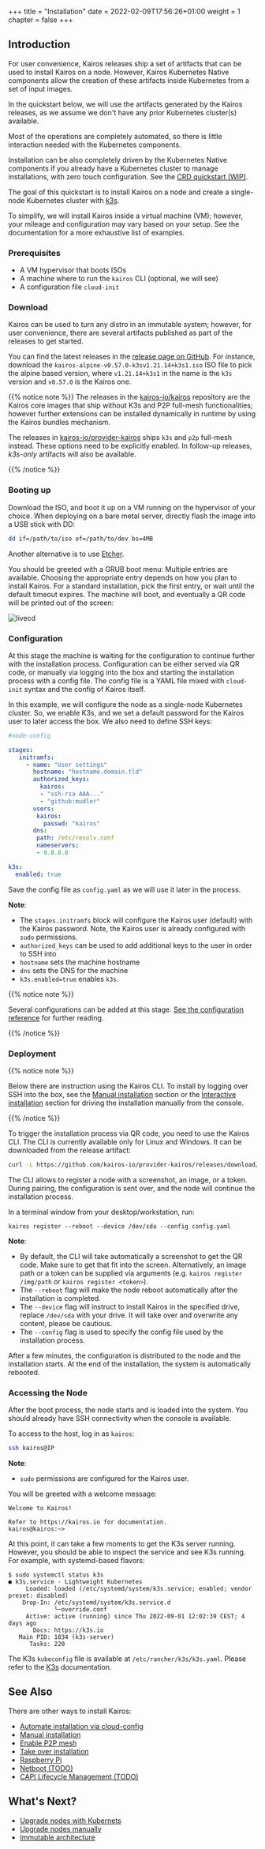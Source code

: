 +++
title = "Installation"
date = 2022-02-09T17:56:26+01:00
weight = 1
chapter = false
+++

## Introduction

For user convenience, Kairos releases ship a set of artifacts that can be used to install Kairos on a node. 
However, Kairos Kubernetes Native components allow the creation of these artifacts inside Kubernetes from a set of input images. 

In the quickstart below, we will use the artifacts generated by the Kairos releases, as we assume we don't have any prior Kubernetes cluster(s) available.

Most of the operations are completely automated, so there is little interaction needed with the Kubernetes components.

Installation can be also completely driven by the Kubernetes Native components if you already have a Kubernetes cluster to manage installations, with zero touch configuration. See the [CRD quickstart (WIP)]().

The goal of this quickstart is to install Kairos on a node and create a single-node Kubernetes cluster with [k3s](https://k3s.io).

To simplify, we will install Kairos inside a virtual machine (VM); however, your mileage and configuration may vary based on your setup. See the documentation for a more exhaustive list of examples.


### Prerequisites

- A VM hypervisor that boots ISOs
- A machine where to run the `kairos` CLI (optional, we will see)
- A configuration file `cloud-init`

### Download

Kairos can be used to turn any distro in an immutable system; however, for user convenience, there are several artifacts published as part of the releases to get started.

You can find the latest releases in the [release page on GitHub](https://github.com/kairos-io/provider-kairos/releases). For instance, download the `kairos-alpine-v0.57.0-k3sv1.21.14+k3s1.iso` ISO file to pick the alpine based version, where `v1.21.14+k3s1` in the name is the `k3s` version and `v0.57.0` is the Kairos one.

{{% notice note %}}
The releases in the [kairos-io/kairos](https://github.com/kairos-io/kairos/releases) repository are the Kairos core images that ship without K3s and P2P full-mesh functionalities; however further extensions can be installed dynamically in runtime by using the Kairos bundles mechanism.

The releases in [kairos-io/provider-kairos](https://github.com/kairos-io/provider-kairos/releases) ships `k3s` and `p2p` full-mesh instead. These options need to be explicitly enabled. In follow-up releases, _k3s-only_ artifacts will also be available.

{{% /notice %}}

### Booting up

Download the ISO, and boot it up on a VM running on the hypervisor of your choice. When deploying on a bare metal server, directly flash the image into a USB stick with DD:

```bash
dd if=/path/to/iso of=/path/to/dev bs=4MB
```

Another alternative is to use [Etcher](https://www.balena.io/etcher/).

You should be greeted with a GRUB boot menu:
Multiple entries are available. Choosing the appropriate entry depends on how you plan to install Kairos. For a standard installation, pick the first entry, or wait until the default timeout expires.
The machine will boot, and eventually a QR code will be printed out of the screen:

![livecd](https://user-images.githubusercontent.com/2420543/189219806-29b4deed-b4a1-4704-b558-7a60ae31caf2.gif)

### Configuration

At this stage the machine is waiting for the configuration to continue further with the installation process. Configuration can be either served via QR code, or manually via logging into the box and starting the installation process with a config file. The config file is a YAML file mixed with `cloud-init` syntax and the config of Kairos itself.

In this example, we will configure the node as a single-node Kubernetes cluster. So, we enable K3s, and we set a default password for the Kairos user to later access the box. We also need to define SSH keys:

```yaml
#node-config

stages:
   initramfs:
     - name: "User settings"
       hostname: "hostname.domain.tld"
       authorized_keys:
         kairos:
         - "ssh-rsa AAA..."
         - "github:mudler"
       users:
        kairos:
          passwd: "kairos"
       dns:
        path: /etc/resolv.conf
        nameservers:
        - 8.8.8.8

k3s:
  enabled: true
```

Save the config file as `config.yaml` as we will use it later in the process.

**Note**:
- The `stages.initramfs` block will configure the Kairos user (default) with the Kairos password. Note, the Kairos user is already configured with `sudo` permissions.
- `authorized_keys` can be used to add additional keys to the user in order to SSH into
- `hostname` sets the machine hostname
- `dns` sets the DNS for the machine
- `k3s.enabled=true` enables `k3s`. 

{{% notice note %}}

Several configurations can be added at this stage. [See the configuration reference](/reference/configuration) for further reading.

{{% /notice %}}

### Deployment

{{% notice note %}}

Below there are instruction using the Kairos CLI.  To install by logging over SSH into the box, see the [Manual installation](/installation/manual) section or the [Interactive installation](/installation/interactive) section for driving the installation manually from the console.

{{% /notice %}}

To trigger the installation process via QR code, you need to use the Kairos CLI. The CLI is currently available only for Linux and Windows. It can be downloaded from the release artifact:

```bash
curl -L https://github.com/kairos-io/provider-kairos/releases/download/v0.57.0/kairos-cli-v0.57.0-Linux-x86_64.tar.gz -o - | tar -xvzf - -C .
```

The CLI allows to register a node with a screenshot, an image, or a token. During pairing, the configuration is sent over, and the node will continue the installation process.

In a terminal window from your desktop/workstation, run:

```
kairos register --reboot --device /dev/sda --config config.yaml
```

**Note**:
- By default, the CLI will take automatically a screenshot to get the QR code. Make sure to get that fit into the screen. Alternatively, an image path or a token can be supplied via arguments (e.g. `kairos register /img/path` or `kairos register <token>`).
- The `--reboot` flag will make the node reboot automatically after the installation is completed.
- The `--device` flag will instruct to install Kairos in the specified drive, replace `/dev/sda` with your drive. It will take over and overwrite any content, please be cautious.
- The `--config` flag is used to specify the config file used by the installation process.

After a few minutes, the configuration is distributed to the node and the installation starts. At the end of the installation, the system is automatically rebooted.

### Accessing the Node

After the boot process, the node starts and is loaded into the system. You should already have SSH connectivity when the console is available.

To access to the host, log in as `kairos`:

```bash
ssh kairos@IP
```

**Note**:
- `sudo` permissions are configured for the Kairos user.

You will be greeted with a welcome message:

```
Welcome to Kairos!

Refer to https://kairos.io for documentation.
kairos@kairos:~>
```

At this point, it can take a few moments to get the K3s server running. However, you should be able to inspect the service and see K3s running. For example, with systemd-based flavors:

```
$ sudo systemctl status k3s
● k3s.service - Lightweight Kubernetes
     Loaded: loaded (/etc/systemd/system/k3s.service; enabled; vendor preset: disabled)
    Drop-In: /etc/systemd/system/k3s.service.d
             └─override.conf
     Active: active (running) since Thu 2022-09-01 12:02:39 CEST; 4 days ago
       Docs: https://k3s.io
   Main PID: 1834 (k3s-server)
      Tasks: 220
```

The K3s `kubeconfig` file is available at `/etc/rancher/k3s/k3s.yaml`. Please refer to the [K3s](https://rancher.com/docs/k3s/latest/en/) documentation.

## See Also

There are other ways to install Kairos:

- [Automate installation via cloud-config](/installation/automated)
- [Manual installation](/installation/manual)
- [Enable P2P mesh](/installation/p2p)
- [Take over installation](/installation/takeover)
- [Raspberry Pi](/installation/raspberry)
- [Netboot (TODO)]()
- [CAPI Lifecycle Management (TODO)]()

## What's Next?

- [Upgrade nodes with Kubernets](/upgrade/kubernetes)
- [Upgrade nodes manually](/upgrade/manual)
- [Immutable architecture](/architecture/immutable)

